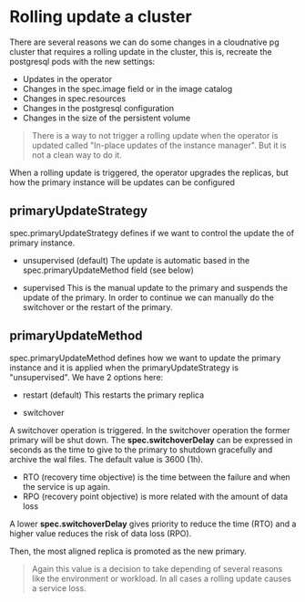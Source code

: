 # Rolling update a cluster

There are several reasons we can do some changes in a cloudnative pg cluster that requires a rolling update in the cluster, this is, recreate the postgresql pods with the new settings:

- Updates in the operator
- Changes in the spec.image field or in the image catalog
- Changes in spec.resources
- Changes in the postgresql configuration
- Changes in the size of the persistent volume

> There is a way to not trigger a rolling update when the operator is updated called "In-place updates of the instance manager". But it is not a clean way to do it.

When a rolling update is triggered, the operator upgrades the replicas, but how the primary instance will be updates can be configured

## primaryUpdateStrategy

spec.primaryUpdateStrategy defines if we want to control the update the of primary instance.

- unsupervised (default)
The update is automatic based in the spec.primaryUpdateMethod field (see below)

- supervised
This is the manual update to the primary and suspends the update of the primary. In order to continue we can manually do the switchover or the restart of the primary.

## primaryUpdateMethod

spec.primaryUpdateMethod defines how we want to update the primary instance and it is applied when the primaryUpdateStrategy is "unsupervised". We have 2 options here:

- restart (default)
This restarts the primary replica

- switchover

A switchover operation is triggered. In the switchover operation the former primary will be shut down.
The **spec.switchoverDelay** can be expressed in seconds as the time to give to the primary to shutdown gracefully and archive the wal files. The default value is 3600 (1h).

- RTO (recovery time objective) is the time between the failure and when the service is up again.
- RPO (recovery point objective) is more related with the amount of data loss

A lower **spec.switchoverDelay** gives priority to reduce the time (RTO) and a higher value reduces the risk of data loss (RPO).

Then, the most aligned replica is promoted as the new primary.

> Again this value is a decision to take depending of several reasons like the environment or workload. In all cases a rolling update causes a service loss.
